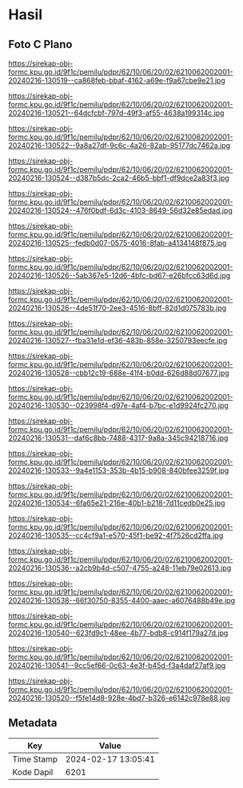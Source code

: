 # Hasil

## Foto C Plano

https://sirekap-obj-formc.kpu.go.id/9f1c/pemilu/pdpr/62/10/06/20/02/6210062002001-20240216-130519--ca868feb-bbaf-4162-a69e-f9a67cbe9e21.jpg

https://sirekap-obj-formc.kpu.go.id/9f1c/pemilu/pdpr/62/10/06/20/02/6210062002001-20240216-130521--64dcfcbf-797d-49f3-af55-4638a199314c.jpg

https://sirekap-obj-formc.kpu.go.id/9f1c/pemilu/pdpr/62/10/06/20/02/6210062002001-20240216-130522--9a8a27df-9c6c-4a26-82ab-95177dc7462a.jpg

https://sirekap-obj-formc.kpu.go.id/9f1c/pemilu/pdpr/62/10/06/20/02/6210062002001-20240216-130524--d387b5dc-2ca2-46b5-bbf1-df9dce2a83f3.jpg

https://sirekap-obj-formc.kpu.go.id/9f1c/pemilu/pdpr/62/10/06/20/02/6210062002001-20240216-130524--476f0bdf-6d3c-4103-8649-56d32e85edad.jpg

https://sirekap-obj-formc.kpu.go.id/9f1c/pemilu/pdpr/62/10/06/20/02/6210062002001-20240216-130525--fedb0d07-0575-4016-8fab-a4134148f875.jpg

https://sirekap-obj-formc.kpu.go.id/9f1c/pemilu/pdpr/62/10/06/20/02/6210062002001-20240216-130526--5ab367e5-12d6-4bfc-bd67-e26bfcc63d6d.jpg

https://sirekap-obj-formc.kpu.go.id/9f1c/pemilu/pdpr/62/10/06/20/02/6210062002001-20240216-130526--4de51f70-2ee3-4516-8bff-82d1d075783b.jpg

https://sirekap-obj-formc.kpu.go.id/9f1c/pemilu/pdpr/62/10/06/20/02/6210062002001-20240216-130527--fba31e1d-ef36-483b-858e-3250793eecfe.jpg

https://sirekap-obj-formc.kpu.go.id/9f1c/pemilu/pdpr/62/10/06/20/02/6210062002001-20240216-130528--cbb12c19-688e-41f4-b0dd-626d88d07677.jpg

https://sirekap-obj-formc.kpu.go.id/9f1c/pemilu/pdpr/62/10/06/20/02/6210062002001-20240216-130530--023998f4-d97e-4af4-b7bc-e1d9924fc270.jpg

https://sirekap-obj-formc.kpu.go.id/9f1c/pemilu/pdpr/62/10/06/20/02/6210062002001-20240216-130531--daf6c8bb-7488-4317-9a8a-345c94218716.jpg

https://sirekap-obj-formc.kpu.go.id/9f1c/pemilu/pdpr/62/10/06/20/02/6210062002001-20240216-130533--9a4e1153-353b-4b15-b908-840bfee3259f.jpg

https://sirekap-obj-formc.kpu.go.id/9f1c/pemilu/pdpr/62/10/06/20/02/6210062002001-20240216-130534--6fa65e21-216e-40b1-b218-7d11cedb0e25.jpg

https://sirekap-obj-formc.kpu.go.id/9f1c/pemilu/pdpr/62/10/06/20/02/6210062002001-20240216-130535--cc4cf9a1-e570-45f1-be92-4f7526cd2ffa.jpg

https://sirekap-obj-formc.kpu.go.id/9f1c/pemilu/pdpr/62/10/06/20/02/6210062002001-20240216-130536--a2cb9b4d-c507-4755-a248-11eb79e02613.jpg

https://sirekap-obj-formc.kpu.go.id/9f1c/pemilu/pdpr/62/10/06/20/02/6210062002001-20240216-130538--66f30750-8355-4400-aaec-a6076488b49e.jpg

https://sirekap-obj-formc.kpu.go.id/9f1c/pemilu/pdpr/62/10/06/20/02/6210062002001-20240216-130540--623fd9c1-48ee-4b77-bdb8-c914f179a27d.jpg

https://sirekap-obj-formc.kpu.go.id/9f1c/pemilu/pdpr/62/10/06/20/02/6210062002001-20240216-130541--9cc5ef66-0c63-4e3f-b45d-f3a4daf27af9.jpg

https://sirekap-obj-formc.kpu.go.id/9f1c/pemilu/pdpr/62/10/06/20/02/6210062002001-20240216-130520--f5fe14d8-928e-4bd7-b326-e6142c978e88.jpg


## Metadata

| Key        | Value               |
| ---------- | ------------------- |
| Time Stamp | 2024-02-17 13:05:41 |
| Kode Dapil | 6201                |



